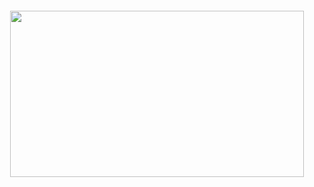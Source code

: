 <h5 align="center">
<a  a href="https://discord.com/users/856210089275031582">
  <img src="https://lanyard.cnrad.dev/api/856210089275031582" width="470" height="266" />
</a>
</h5>
